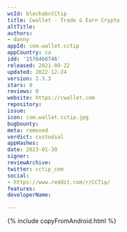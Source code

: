 ```yaml
---
wsId: blockabcCCtip
title: Cwallet - Trade & Earn Crypto
altTitle: 
authors:
- danny
appId: com.wallet.cctip
appCountry: ca
idd: '1576466746'
released: 2021-09-22
updated: 2022-12-24
version: 2.3.3
stars: 0
reviews: 0
website: https://cwallet.com
repository: 
issue: 
icon: com.wallet.cctip.jpg
bugbounty: 
meta: removed
verdict: custodial
appHashes: 
date: 2023-01-30
signer: 
reviewArchive: 
twitter: cctip_com
social:
- https://www.reddit.com/r/CCTip/
features: 
developerName: 

---
```


{% include copyFromAndroid.html %}
